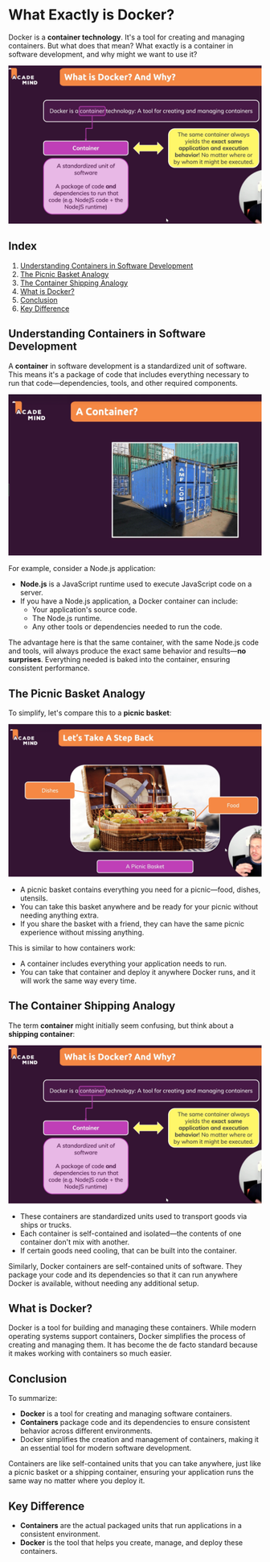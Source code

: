 # What Exactly is Docker?

Docker is a **container technology**. It's a tool for creating and managing containers. But what does that mean? What exactly is a container in software development, and why might we want to use it?

![What is Docker? And Why?](https://github.com/Sayli08/DockerImage/blob/main/WhatIsDockerAndWhy.png)

## Index

1. [Understanding Containers in Software Development](#understanding-containers-in-software-development)
2. [The Picnic Basket Analogy](#the-picnic-basket-analogy)
3. [The Container Shipping Analogy](#the-container-shipping-analogy)
4. [What is Docker?](#what-is-docker)
5. [Conclusion](#conclusion)
6. [Key Difference](#key-difference)

## Understanding Containers in Software Development

A **container** in software development is a standardized unit of software. This means it's a package of code that includes everything necessary to run that code—dependencies, tools, and other required components.

![Containers](https://github.com/Sayli08/DockerImage/blob/main/Containers.png)

For example, consider a Node.js application:

- **Node.js** is a JavaScript runtime used to execute JavaScript code on a server.
- If you have a Node.js application, a Docker container can include:
  - Your application's source code.
  - The Node.js runtime.
  - Any other tools or dependencies needed to run the code.

The advantage here is that the same container, with the same Node.js code and tools, will always produce the exact same behavior and results—**no surprises**. Everything needed is baked into the container, ensuring consistent performance.

## The Picnic Basket Analogy

To simplify, let's compare this to a **picnic basket**:

![Docker Analogy](https://github.com/Sayli08/DockerImage/blob/main/DockerAnalogy.png)

- A picnic basket contains everything you need for a picnic—food, dishes, utensils.
- You can take this basket anywhere and be ready for your picnic without needing anything extra.
- If you share the basket with a friend, they can have the same picnic experience without missing anything.

This is similar to how containers work:

- A container includes everything your application needs to run.
- You can take that container and deploy it anywhere Docker runs, and it will work the same way every time.

## The Container Shipping Analogy

The term **container** might initially seem confusing, but think about a **shipping container**:

![What is Docker? And Why?](https://github.com/Sayli08/DockerImage/blob/main/WhatIsDockerAndWhy.png)

- These containers are standardized units used to transport goods via ships or trucks.
- Each container is self-contained and isolated—the contents of one container don't mix with another.
- If certain goods need cooling, that can be built into the container.

Similarly, Docker containers are self-contained units of software. They package your code and its dependencies so that it can run anywhere Docker is available, without needing any additional setup.

## What is Docker?

Docker is a tool for building and managing these containers. While modern operating systems support containers, Docker simplifies the process of creating and managing them. It has become the de facto standard because it makes working with containers so much easier.

## Conclusion

To summarize:

- **Docker** is a tool for creating and managing software containers.
- **Containers** package code and its dependencies to ensure consistent behavior across different environments.
- Docker simplifies the creation and management of containers, making it an essential tool for modern software development.

Containers are like self-contained units that you can take anywhere, just like a picnic basket or a shipping container, ensuring your application runs the same way no matter where you deploy it.

## Key Difference

- **Containers** are the actual packaged units that run applications in a consistent environment.
- **Docker** is the tool that helps you create, manage, and deploy these containers.
